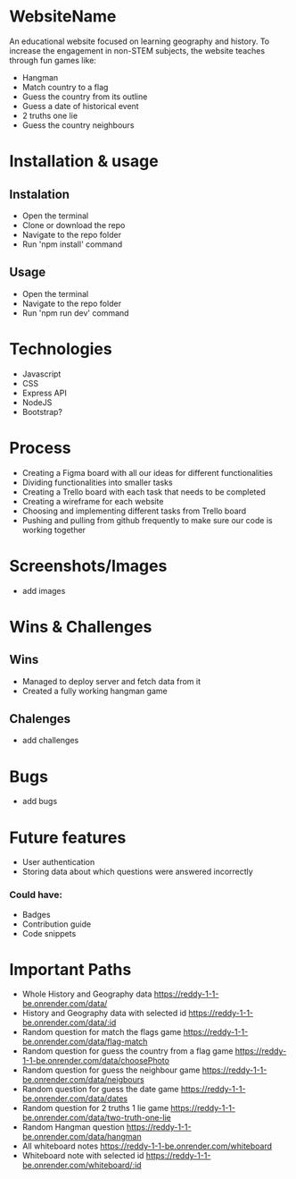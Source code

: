 # WebsiteName

An educational website focused on learning geography and history. To increase the engagement in non-STEM subjects, the website teaches through fun games like:
- Hangman
- Match country to a flag
- Guess the country from its outline
- Guess a date of historical event
- 2 truths one lie
- Guess the country neighbours

# Installation & usage
## Instalation
- Open the terminal
- Clone or download the repo
- Navigate to the repo folder
- Run 'npm install' command

## Usage
- Open the terminal
- Navigate to the repo folder
- Run 'npm run dev' command

# Technologies
- Javascript
- CSS
- Express API
- NodeJS
- Bootstrap?

# Process
- Creating a Figma board with all our ideas for different functionalities
- Dividing functionalities into smaller tasks 
- Creating a Trello board with each task that needs to be completed
- Creating a wireframe for each website
- Choosing and implementing different tasks from Trello board
- Pushing and pulling from github frequently to make sure our code is working together

# Screenshots/Images
- add images

# Wins & Challenges

## Wins
- Managed to deploy server and fetch data from it
- Created a fully working hangman game

## Chalenges
- add challenges

# Bugs
- add bugs

# Future features
- User authentication
- Storing data about which questions were answered incorrectly

### Could have:
- Badges
- Contribution guide
- Code snippets

# Important Paths
- Whole History and Geography data
https://reddy-1-1-be.onrender.com/data/
- History and Geography data with selected id
https://reddy-1-1-be.onrender.com/data/:id
- Random question for match the flags game
https://reddy-1-1-be.onrender.com/data/flag-match
- Random question for guess the country from a flag game
https://reddy-1-1-be.onrender.com/data/choosePhoto
- Random question for guess the neighbour game
https://reddy-1-1-be.onrender.com/data/neigbours
- Random question for guess the date game
https://reddy-1-1-be.onrender.com/data/dates
- Random question for 2 truths 1 lie game
https://reddy-1-1-be.onrender.com/data/two-truth-one-lie
- Random Hangman question
https://reddy-1-1-be.onrender.com/data/hangman
- All whiteboard notes
https://reddy-1-1-be.onrender.com/whiteboard
- Whiteboard note with selected id
https://reddy-1-1-be.onrender.com/whiteboard/:id
